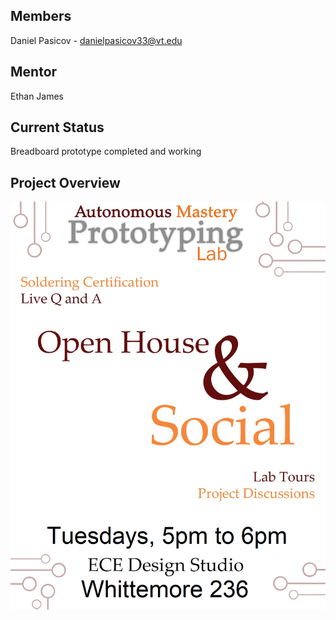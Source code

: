 ## Members
Daniel Pasicov -
danielpasicov33@vt.edu

## Mentor
Ethan James

## Current Status
Breadboard prototype completed and working

## Project Overview
![](hero.png) 


